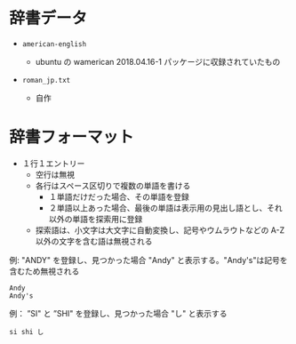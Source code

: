 # 辞書データ

- `american-english`
  - ubuntu の wamerican 2018.04.16-1 パッケージに収録されていたもの

- `roman_jp.txt`
  - 自作

# 辞書フォーマット

- １行１エントリー
  - 空行は無視
  - 各行はスペース区切りで複数の単語を書ける
    - １単語だけだった場合、その単語を登録
    - ２単語以上あった場合、最後の単語は表示用の見出し語とし、それ以外の単語を探索用に登録
  - 探索語は、小文字は大文字に自動変換し、記号やウムラウトなどの A-Z 以外の文字を含む語は無視される

例: "ANDY" を登録し、見つかった場合 "Andy" と表示する。"Andy's"は記号を含むため無視される

```
Andy
Andy's
```

例： ”SI" と ”SHI" を登録し、見つかった場合 "し" と表示する

```
si shi し
```
